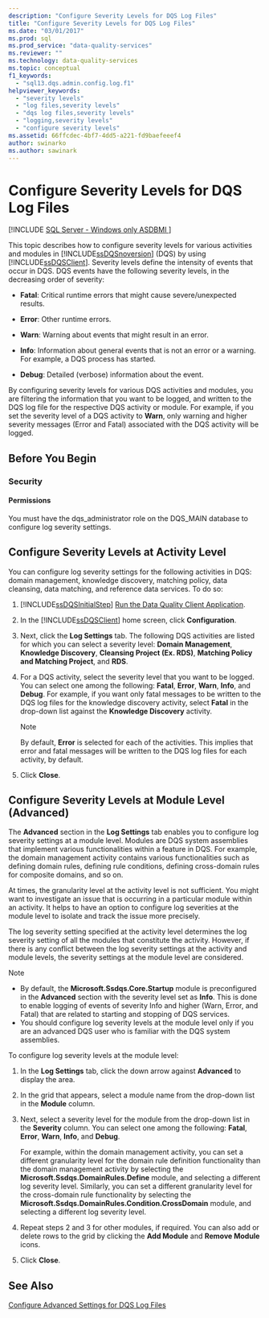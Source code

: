 ```yaml
---
description: "Configure Severity Levels for DQS Log Files"
title: "Configure Severity Levels for DQS Log Files"
ms.date: "03/01/2017"
ms.prod: sql
ms.prod_service: "data-quality-services"
ms.reviewer: ""
ms.technology: data-quality-services
ms.topic: conceptual
f1_keywords: 
  - "sql13.dqs.admin.config.log.f1"
helpviewer_keywords: 
  - "severity levels"
  - "log files,severity levels"
  - "dqs log files,severity levels"
  - "logging,severity levels"
  - "configure severity levels"
ms.assetid: 66ffcdec-4bf7-4dd5-a221-fd9baefeeef4
author: swinarko
ms.author: sawinark
---
```

# Configure Severity Levels for DQS Log Files

[!INCLUDE [SQL Server - Windows only ASDBMI  ](../includes/applies-to-version/sqlserver.md)]

  This topic describes how to configure severity levels for various activities and modules in [!INCLUDE[ssDQSnoversion](../includes/ssdqsnoversion-md.md)] (DQS) by using [!INCLUDE[ssDQSClient](../includes/ssdqsclient-md.md)]. Severity levels define the intensity of events that occur in DQS. DQS events have the following severity levels, in the decreasing order of severity:  
  
-   **Fatal**: Critical runtime errors that might cause severe/unexpected results.  
  
-   **Error**: Other runtime errors.  
  
-   **Warn**: Warning about events that might result in an error.  
  
-   **Info**: Information about general events that is not an error or a warning. For example, a DQS process has started.  
  
-   **Debug**: Detailed (verbose) information about the event.  
  
 By configuring severity levels for various DQS activities and modules, you are filtering the information that you want to be logged, and written to the DQS log file for the respective DQS activity or module. For example, if you set the severity level of a DQS activity to **Warn**, only warning and higher severity messages (Error and Fatal) associated with the DQS activity will be logged.  
  
##  <a name="BeforeYouBegin"></a> Before You Begin  
  
###  <a name="Security"></a> Security  
  
####  <a name="Permissions"></a> Permissions  
 You must have the dqs_administrator role on the DQS_MAIN database to configure log severity settings.  
  
##  <a name="ConfigureActivity"></a> Configure Severity Levels at Activity Level  
 You can configure log severity settings for the following activities in DQS: domain management, knowledge discovery, matching policy, data cleansing, data matching, and reference data services. To do so:  
  
1.  [!INCLUDE[ssDQSInitialStep](../includes/ssdqsinitialstep-md.md)] [Run the Data Quality Client Application](../data-quality-services/run-the-data-quality-client-application.md).  
  
2.  In the [!INCLUDE[ssDQSClient](../includes/ssdqsclient-md.md)] home screen, click **Configuration**.  
  
3.  Next, click the **Log Settings** tab. The following DQS activities are listed for which you can select a severity level: **Domain Management**, **Knowledge Discovery**, **Cleansing Project (Ex. RDS)**, **Matching Policy and Matching Project**, and **RDS**.  
  
4.  For a DQS activity, select the severity level that you want to be logged. You can select one among the following: **Fatal**, **Error**, **Warn**, **Info**, and **Debug**. For example, if you want only fatal messages to be written to the DQS log files for the knowledge discovery activity, select **Fatal** in the drop-down list against the **Knowledge Discovery** activity.  
  
    > [!NOTE]  
    >  By default, **Error** is selected for each of the activities. This implies that error and fatal messages will be written to the DQS log files for each activity, by default.  
  
5.  Click **Close**.  
  
##  <a name="ConfigureModule"></a> Configure Severity Levels at Module Level (Advanced)  
 The **Advanced** section in the **Log Settings** tab enables you to configure log severity settings at a module level. Modules are DQS system assemblies that implement various functionalities within a feature in DQS. For example, the domain management activity contains various functionalities such as defining domain rules, defining rule conditions, defining cross-domain rules for composite domains, and so on.  
  
 At times, the granularity level at the activity level is not sufficient. You might want to investigate an issue that is occurring in a particular module within an activity. It helps to have an option to configure log severities at the module level to isolate and track the issue more precisely.  
  
 The log severity setting specified at the activity level determines the log severity setting of all the modules that constitute the activity. However, if there is any conflict between the log severity settings at the activity and module levels, the severity settings at the module level are considered.  
  
> [!NOTE]
>  -   By default, the **Microsoft.Ssdqs.Core.Startup** module is preconfigured in the **Advanced** section with the severity level set as **Info**. This is done to enable logging of events of severity Info and higher (Warn, Error, and Fatal) that are related to starting and stopping of DQS services.  
> -   You should configure log severity levels at the module level only if you are an advanced DQS user who is familiar with the DQS system assemblies.  
  
 To configure log severity levels at the module level:  
  
1.  In the **Log Settings** tab, click the down arrow against **Advanced** to display the area.  
  
2.  In the grid that appears, select a module name from the drop-down list in the **Module** column.  
  
3.  Next, select a severity level for the module from the drop-down list in the **Severity** column. You can select one among the following: **Fatal**, **Error**, **Warn**, **Info**, and **Debug**.  
  
     For example, within the domain management activity, you can set a different granularity level for the domain rule definition functionality than the domain management activity by selecting the **Microsoft.Ssdqs.DomainRules.Define** module, and selecting a different log severity level. Similarly, you can set a different granularity level for the cross-domain rule functionality by selecting the **Microsoft.Ssdqs.DomainRules.Condition.CrossDomain** module, and selecting a different log severity level.  
  
4.  Repeat steps 2 and 3 for other modules, if required. You can also add or delete rows to the grid by clicking the **Add Module** and **Remove Module** icons.  
  
5.  Click **Close**.  
  
## See Also  
 [Configure Advanced Settings for DQS Log Files](../data-quality-services/configure-advanced-settings-for-dqs-log-files.md)  
  
  
